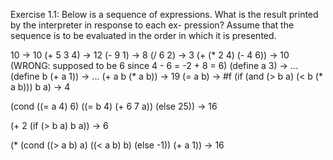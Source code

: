 Exercise 1.1: Below is a sequence of expressions. What is the result printed by the interpreter in response to each ex- pression? Assume that the sequence is to be evaluated in the order in which it is presented.

10 -> 10
(+ 5 3 4) -> 12
(- 9 1) -> 8
(/ 6 2) -> 3
(+ (* 2 4) (- 4 6)) -> 10 (WRONG: supposed to be 6 since 4 - 6 = -2 + 8 = 6)
(define a 3) -> ...
(define b (+ a 1)) -> ...
(+ a b (* a b)) -> 19
(= a b) -> #f
(if (and (> b a) (< b (* a b)))
b 
a) -> 4

(cond ((= a 4) 6) 
((= b 4) (+ 6 7 a)) 
(else 25)) -> 16

(+ 2 (if (> b a) b a)) -> 6

(* (cond ((> a b) a) 
         ((< a b) b)
         (else -1)) 
    (+ a 1)) -> 16
